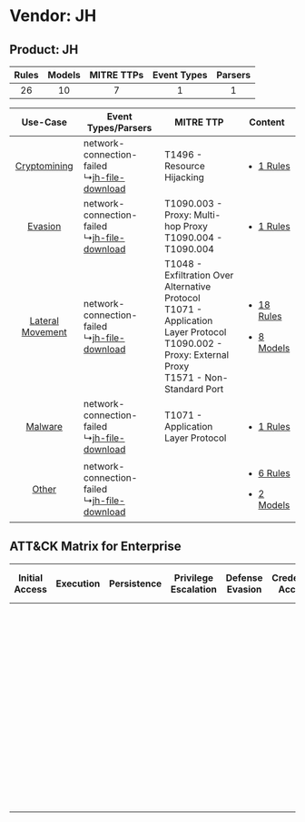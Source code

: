 Vendor: JH
==========
Product: JH
-----------
| Rules | Models | MITRE TTPs | Event Types | Parsers |
|:-----:|:------:|:----------:|:-----------:|:-------:|
|  26   |   10   |     7      |      1      |    1    |

|    Use-Case    | Event Types/Parsers    | MITRE TTP    | Content    |
|:----:| ---- | ---- | ---- |
|     [Cryptomining](../../../UseCases/uc_cryptomining.md)     |  network-connection-failed<br> ↳[jh-file-download](Ps/pC_jhfiledownload.md)<br> | T1496 - Resource Hijacking<br>    | [<ul><li>1 Rules</li></ul>](RM/r_m_jh_jh_Cryptomining.md)    |
|          [Evasion](../../../UseCases/uc_evasion.md)          |  network-connection-failed<br> ↳[jh-file-download](Ps/pC_jhfiledownload.md)<br> | T1090.003 - Proxy: Multi-hop Proxy<br>T1090.004 - T1090.004<br>    | [<ul><li>1 Rules</li></ul>](RM/r_m_jh_jh_Evasion.md)    |
| [Lateral Movement](../../../UseCases/uc_lateral_movement.md) |  network-connection-failed<br> ↳[jh-file-download](Ps/pC_jhfiledownload.md)<br> | T1048 - Exfiltration Over Alternative Protocol<br>T1071 - Application Layer Protocol<br>T1090.002 - Proxy: External Proxy<br>T1571 - Non-Standard Port<br> | [<ul><li>18 Rules</li></ul><ul><li>8 Models</li></ul>](RM/r_m_jh_jh_Lateral_Movement.md) |
|          [Malware](../../../UseCases/uc_malware.md)          |  network-connection-failed<br> ↳[jh-file-download](Ps/pC_jhfiledownload.md)<br> | T1071 - Application Layer Protocol<br>    | [<ul><li>1 Rules</li></ul>](RM/r_m_jh_jh_Malware.md)    |
|    [Other](../../../UseCases/uc_other.md)    |  network-connection-failed<br> ↳[jh-file-download](Ps/pC_jhfiledownload.md)<br> |    | [<ul><li>6 Rules</li></ul><ul><li>2 Models</li></ul>](RM/r_m_jh_jh_Other.md)    |

ATT&CK Matrix for Enterprise
----------------------------
| Initial Access | Execution | Persistence | Privilege Escalation | Defense Evasion | Credential Access | Discovery | Lateral Movement | Collection | Command and Control                                                                                                                                                                                                                                                                                                                                                          | Exfiltration                                                                                | Impact                                                                  |
| -------------- | --------- | ----------- | -------------------- | --------------- | ----------------- | --------- | ---------------- | ---------- | ---------------------------------------------------------------------------------------------------------------------------------------------------------------------------------------------------------------------------------------------------------------------------------------------------------------------------------------------------------------------------- | ------------------------------------------------------------------------------------------- | ----------------------------------------------------------------------- |
|                |           |             |                      |                 |                   |           |                  |            | [Non-Standard Port](https://attack.mitre.org/techniques/T1571)<br><br>[Proxy: Multi-hop Proxy](https://attack.mitre.org/techniques/T1090/003)<br><br>[Proxy: External Proxy](https://attack.mitre.org/techniques/T1090/002)<br><br>[Application Layer Protocol](https://attack.mitre.org/techniques/T1071)<br><br>[Proxy](https://attack.mitre.org/techniques/T1090)<br><br> | [Exfiltration Over Alternative Protocol](https://attack.mitre.org/techniques/T1048)<br><br> | [Resource Hijacking](https://attack.mitre.org/techniques/T1496)<br><br> |